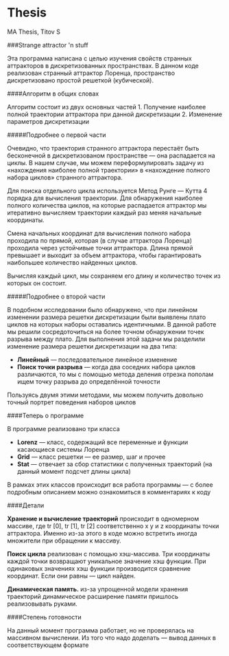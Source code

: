 # Thesis
MA Thesis, Titov S

###Strange attractor 'n stuff

Эта программа написана с целью изучения свойств странных аттракторов в дискретизованных пространствах. В данном коде реализован странный аттрактор Лоренца, пространство дискретизовано простой решеткой (кубической).

####Алгоритм в общих словах

Алгоритм состоит из двух основных частей 1. Получение наиболее полной траектории аттрактора при данной дискретизации 2. Изменение параметров дискретизации

#####Подробнее о первой части

Очевидно, что траектория странного аттрактора перестаёт быть бесконечной в дискретизованом пространстве — она распадается на циклы. В нашем случае, мы можем переформулировать задачу из «нахождения наиболее полной траектории» в «нахождение полного набора циклов» странного аттрактора.

Для поиска отдельного цикла используется Метод Рунге — Кутта 4 порядка для вычисления траектории. Для обнаружения наиболее полного количества циклов, на которые распадается аттрактор мы итеративно вычисляем траектории каждый раз меняя начальные координаты.

Смена начальных координат для вычисления полного набора проходила по прямой, которая (в случае аттрактора Лоренца) проходила через устойчивые точки аттрактора. Длина прямой превышает и выходит за объем аттрактора, чтобы гарантировать наибольшее количество найденных циклов.

Вычисляя каждый цикл, мы сохраняем его длину и количество точек из которых он состоит.

#####Подробнее о второй части

В подобном исследовании было обнаружено, что при линейном изменении размера решетки дискретизации были выявлены плато циклов на которых наборы оставались идентичными. В данной работе мы решили сосредоточиться на более точном обнаружении точек разрыва между плато. Для выполнения этой задачи мы разделили изменение размера решетки дискретизации на два типа:

 - **Линейный** — последовательное линейное изменение 
 - **Поиск точки разрыва** — когда два соседних набора циклов различаются, то мы с помощью метода деления отрезка пополам ищем точку разрыва    до определённой точности

Пользуясь двумя этими методами, мы можем получить довольно точный портрет поведения наборов циклов

####Теперь о программе

В программе реализовано три класса
 - **Lorenz** — класс, содержащий все переменные и функции касающиеся системы Лоренца
 - **Grid** — класс решетки — ее размер, шаг и прочее
 - **Stat** — отвечает за сбор статистики с полученных траекторий (на данный момент подсчет длины цикла) 
 
В рамках этих классов происходит вся работа программы — с более подробным описанием можно ознакомиться в комментариях к коду

####Детали

**Хранение и вычисление траекторий** происходит в одномерном массиве, где tr [0], tr [1], tr [2] соответственно x y и z координаты точки аттрактора. Именно из-за этого в коде можно встретить иногда множители при обращении к массиву.

**Поиск цикла** реализован с помощью хэш-массива. Три координаты каждой точки возвращают уникальное значение хэш функции. При одинаковых значениях хэш функции производится сравнение координат. Если они равны — цикл найден.

**Динамическая память.** из-за упрощенной модели хранения траекторий динамическое расширение памяти пришлось реализовывать руками.

####Степень готовности

На данный момент программа работает, но не проверялась на массивном вычислении. Из того что надо доделать — вывод данных в соответствующем формате
